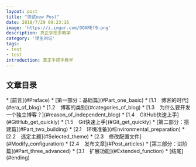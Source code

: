 ```yaml
---
layout: post
title: "测试new Post"
date: 2018/7/29 09:23:16 
image: 'https://i.imgur.com/OOAREf9.png'
description: 真正手把手教学
category: '浮生刘记'
tags:
- test
- test
introduction: 真正手把手教学
---
```

<div id="Article_catalogue"></div>
<h2>文章目录</h2>
* [前言](#Preface)
* [第一部分：基础篇](#Part_one_basic)
    * [1.1 博客的时代](#era_of_blog)
	* [1.2 博客的类别](#categories_of_blog)
	* [1.3 为什么要开发一个独立博客？](#reason_of_independent_blog)
	* [1.4 GitHub快速上手](#GitHub_get_quickly)
	* [1.5 Git快速上手](#Git_get_quickly)
* [第二部分：搭建篇](#Part_two_building)
	* [2.1 环境准备](#Environmental_preparation)
	* [2.2 选定主题](#Selected_theme)
	* [2.3 修改配置文件](#Modify_configuration)
	* [2.4 发布文章](#Post_articles)
* [第三部分：进阶篇](#Part_three_advanced)
	* [3.1 扩展功能](#Extended_function)
* [结尾](#ending)
